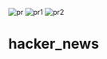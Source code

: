 ![pr](https://user-images.githubusercontent.com/74607210/124367734-3e943600-dc5a-11eb-9838-6f1e503b5e7b.PNG)
![pr1](https://user-images.githubusercontent.com/74607210/124367738-40f69000-dc5a-11eb-97d4-04b135a124f3.PNG)
![pr2](https://user-images.githubusercontent.com/74607210/124367739-42c05380-dc5a-11eb-8933-40b371309350.PNG)

# hacker_news
